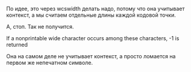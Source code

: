 

По идее, это через wcswidth делать надо, потому что она учитывает контекст,
а мы считаем отдельные длины каждой кодовой точки.

А, стоп. Так не получится.

If a nonprintable wide character occurs among these characters, -1 is returned

Она на самом деле не учитывает контекст, а просто ломается на первом же непечатном символе.

